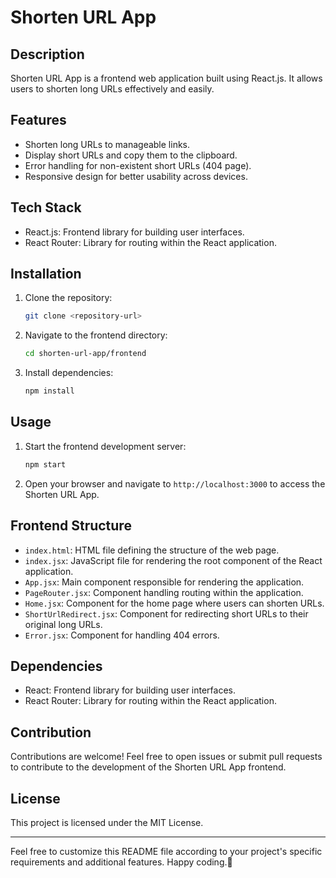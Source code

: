 # Shorten URL App

## Description
Shorten URL App is a frontend web application built using React.js. It allows users to shorten long URLs effectively and easily.

## Features
- Shorten long URLs to manageable links.
- Display short URLs and copy them to the clipboard.
- Error handling for non-existent short URLs (404 page).
- Responsive design for better usability across devices.

## Tech Stack
- React.js: Frontend library for building user interfaces.
- React Router: Library for routing within the React application.

## Installation
1. Clone the repository:
   ```bash
   git clone <repository-url>
   ```
2. Navigate to the frontend directory:
   ```bash
   cd shorten-url-app/frontend
   ```
3. Install dependencies:
   ```bash
   npm install
   ```

## Usage
1. Start the frontend development server:
   ```bash
   npm start
   ```
2. Open your browser and navigate to `http://localhost:3000` to access the Shorten URL App.

## Frontend Structure
- `index.html`: HTML file defining the structure of the web page.
- `index.jsx`: JavaScript file for rendering the root component of the React application.
- `App.jsx`: Main component responsible for rendering the application.
- `PageRouter.jsx`: Component handling routing within the application.
- `Home.jsx`: Component for the home page where users can shorten URLs.
- `ShortUrlRedirect.jsx`: Component for redirecting short URLs to their original long URLs.
- `Error.jsx`: Component for handling 404 errors.

## Dependencies
- React: Frontend library for building user interfaces.
- React Router: Library for routing within the React application.

## Contribution
Contributions are welcome! Feel free to open issues or submit pull requests to contribute to the development of the Shorten URL App frontend.

## License
This project is licensed under the MIT License.

---
Feel free to customize this README file according to your project's specific requirements and additional features. Happy coding.🚀